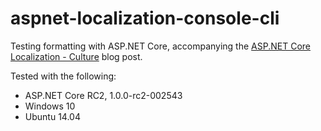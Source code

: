 # aspnet-localization-console-cli

Testing formatting with ASP.NET Core, accompanying the [ASP.NET Core Localization - Culture](http://www.jeffogata.com/asp-net-core-localization-culture/) blog post.

Tested with the following:
* ASP.NET Core RC2, 1.0.0-rc2-002543
* Windows 10
* Ubuntu 14.04
